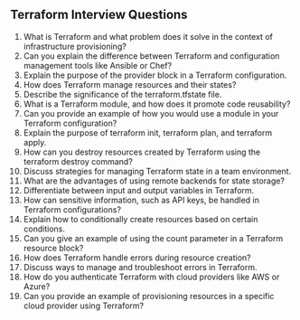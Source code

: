 ##  Terraform Interview Questions
1. What is Terraform and what problem does it solve in the context of infrastructure provisioning?
2. Can you explain the difference between Terraform and configuration management tools like Ansible or Chef?
3. Explain the purpose of the provider block in a Terraform configuration.
4. How does Terraform manage resources and their states?
5. Describe the significance of the terraform.tfstate file.
6. What is a Terraform module, and how does it promote code reusability?
7. Can you provide an example of how you would use a module in your Terraform configuration?
8. Explain the purpose of terraform init, terraform plan, and terraform apply.
9. How can you destroy resources created by Terraform using the terraform destroy command?
10. Discuss strategies for managing Terraform state in a team environment.
11. What are the advantages of using remote backends for state storage?
12. Differentiate between input and output variables in Terraform.
13. How can sensitive information, such as API keys, be handled in Terraform configurations?
14. Explain how to conditionally create resources based on certain conditions.
15. Can you give an example of using the count parameter in a Terraform resource block?
16. How does Terraform handle errors during resource creation?
17. Discuss ways to manage and troubleshoot errors in Terraform.
18. How do you authenticate Terraform with cloud providers like AWS or Azure?
19. Can you provide an example of provisioning resources in a specific cloud provider using Terraform?

